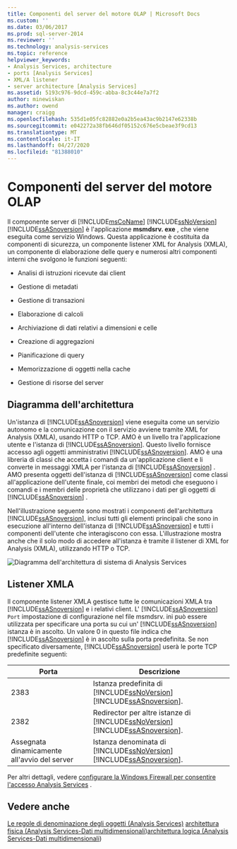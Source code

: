 ```yaml
---
title: Componenti del server del motore OLAP | Microsoft Docs
ms.custom: ''
ms.date: 03/06/2017
ms.prod: sql-server-2014
ms.reviewer: ''
ms.technology: analysis-services
ms.topic: reference
helpviewer_keywords:
- Analysis Services, architecture
- ports [Analysis Services]
- XML/A listener
- server architecture [Analysis Services]
ms.assetid: 5193c976-9dcd-459c-abba-8c3c44e7a7f2
author: minewiskan
ms.author: owend
manager: craigg
ms.openlocfilehash: 535d1e05fc82882e0a2b5ea43ac9b2147e62338b
ms.sourcegitcommit: e042272a38fb646df05152c676e5cbeae3f9cd13
ms.translationtype: MT
ms.contentlocale: it-IT
ms.lasthandoff: 04/27/2020
ms.locfileid: "81388010"
---
```

# <a name="olap-engine-server-components"></a>Componenti del server del motore OLAP
  Il componente server di [!INCLUDE[msCoName](../../../includes/msconame-md.md)] [!INCLUDE[ssNoVersion](../../../includes/ssnoversion-md.md)] [!INCLUDE[ssASnoversion](../../../includes/ssasnoversion-md.md)] è l'applicazione **msmdsrv. exe** , che viene eseguita come servizio Windows. Questa applicazione è costituita da componenti di sicurezza, un componente listener XML for Analysis (XMLA), un componente di elaborazione delle query e numerosi altri componenti interni che svolgono le funzioni seguenti:

-   Analisi di istruzioni ricevute dai client

-   Gestione di metadati

-   Gestione di transazioni

-   Elaborazione di calcoli

-   Archiviazione di dati relativi a dimensioni e celle

-   Creazione di aggregazioni

-   Pianificazione di query

-   Memorizzazione di oggetti nella cache

-   Gestione di risorse del server

## <a name="architectural-diagram"></a>Diagramma dell'architettura
 Un'istanza di [!INCLUDE[ssASnoversion](../../../includes/ssasnoversion-md.md)] viene eseguita come un servizio autonomo e la comunicazione con il servizio avviene tramite XML for Analysis (XMLA), usando HTTP o TCP. AMO è un livello tra l'applicazione utente e l'istanza di [!INCLUDE[ssASnoversion](../../../includes/ssasnoversion-md.md)]. Questo livello fornisce accesso agli oggetti amministrativi [!INCLUDE[ssASnoversion](../../../includes/ssasnoversion-md.md)]. AMO è una libreria di classi che accetta i comandi da un'applicazione client e li converte in messaggi XMLA per l'istanza di [!INCLUDE[ssASnoversion](../../../includes/ssasnoversion-md.md)] . AMO presenta oggetti dell'istanza di [!INCLUDE[ssASnoversion](../../../includes/ssasnoversion-md.md)] come classi all'applicazione dell'utente finale, coi membri dei metodi che eseguono i comandi e i membri delle proprietà che utilizzano i dati per gli oggetti di [!INCLUDE[ssASnoversion](../../../includes/ssasnoversion-md.md)] .

 Nell'illustrazione seguente sono mostrati i componenti dell'architettura [!INCLUDE[ssASnoversion](../../../includes/ssasnoversion-md.md)], inclusi tutti gli elementi principali che sono in esecuzione all'interno dell'istanza di [!INCLUDE[ssASnoversion](../../../includes/ssasnoversion-md.md)] e tutti i componenti dell'utente che interagiscono con essa. L'illustrazione mostra anche che il solo modo di accedere all'istanza è tramite il listener di XML for Analysis (XMLA), utilizzando HTTP o TCP.

 ![Diagramma dell'architettura di sistema di Analysis Services](../../../analysis-services/dev-guide/media/analysisservicessystemarchitecture.gif "Diagramma dell'architettura di sistema di Analysis Services")

## <a name="xmla-listener"></a>Listener XMLA
 Il componente listener XMLA gestisce tutte le comunicazioni XMLA tra [!INCLUDE[ssASnoversion](../../../includes/ssasnoversion-md.md)] e i relativi client. L' [!INCLUDE[ssASnoversion](../../../includes/ssasnoversion-md.md)] `Port` impostazione di configurazione nel file msmdsrv. ini può essere utilizzata per specificare una porta su cui un' [!INCLUDE[ssASnoversion](../../../includes/ssasnoversion-md.md)] istanza è in ascolto. Un valore 0 in questo file indica che [!INCLUDE[ssASnoversion](../../../includes/ssasnoversion-md.md)] è in ascolto sulla porta predefinita. Se non specificato diversamente, [!INCLUDE[ssASnoversion](../../../includes/ssasnoversion-md.md)] userà le porte TCP predefinite seguenti:

|Porta|Descrizione|
|----------|-----------------|
|2383|Istanza predefinita di [!INCLUDE[ssNoVersion](../../../includes/ssnoversion-md.md)] [!INCLUDE[ssASnoversion](../../../includes/ssasnoversion-md.md)].|
|2382|Redirector per altre istanze di [!INCLUDE[ssNoVersion](../../../includes/ssnoversion-md.md)] [!INCLUDE[ssASnoversion](../../../includes/ssasnoversion-md.md)].|
|Assegnata dinamicamente all'avvio del server|Istanza denominata di [!INCLUDE[ssNoVersion](../../../includes/ssnoversion-md.md)] [!INCLUDE[ssASnoversion](../../../includes/ssasnoversion-md.md)].|

 Per altri dettagli, vedere [configurare la Windows Firewall per consentire l'accesso Analysis Services](../../instances/configure-the-windows-firewall-to-allow-analysis-services-access.md) .

## <a name="see-also"></a>Vedere anche
 [Le regole di denominazione degli oggetti &#40;Analysis Services&#41;](object-naming-rules-analysis-services.md) [architettura fisica &#40;Analysis Services-Dati multidimensionali](understanding-microsoft-olap-physical-architecture.md)&#41;[architettura logica &#40;Analysis Services-Dati multidimensionali](../olap-logical/understanding-microsoft-olap-logical-architecture.md)&#41;



